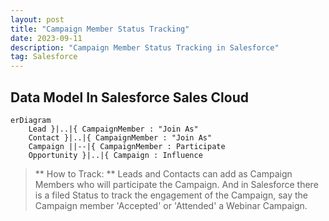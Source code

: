 ```yaml
---
layout: post
title: "Campaign Member Status Tracking"
date: 2023-09-11
description: "Campaign Member Status Tracking in Salesforce"
tag: Salesforce
---   
```


## Data Model In Salesforce Sales Cloud

```mermaid
erDiagram 
    Lead }|..|{ CampaignMember : "Join As"
    Contact }|..|{ CampaignMember : "Join As"
    Campaign ||--|{ CampaignMember : Participate 
    Opportunity }|..|{ Campaign : Influence
```

> ** How to Track: ** Leads and Contacts can add as Campaign Members who will participate  the Campaign. And in Salesforce there is a filed Status to track the engagement of the Campaign, say the Campaign member 'Accepted' or 'Attended' a Webinar Campaign.